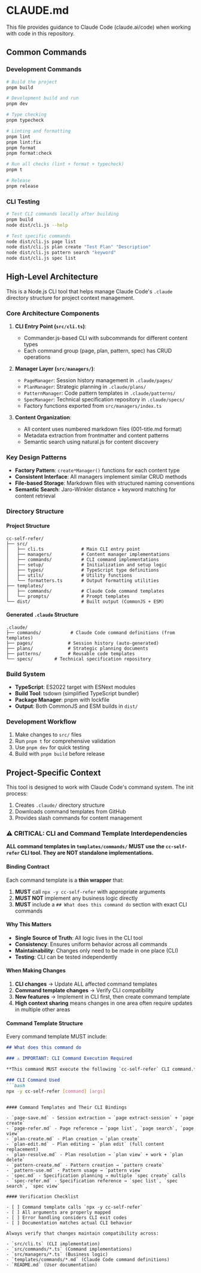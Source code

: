 # CLAUDE.md

This file provides guidance to Claude Code (claude.ai/code) when working with code in this repository.

## Common Commands

### Development Commands

```bash
# Build the project
pnpm build

# Development build and run
pnpm dev

# Type checking
pnpm typecheck

# Linting and formatting
pnpm lint
pnpm lint:fix
pnpm format
pnpm format:check

# Run all checks (lint + format + typecheck)
pnpm t

# Release
pnpm release
```

### CLI Testing

```bash
# Test CLI commands locally after building
pnpm build
node dist/cli.js --help

# Test specific commands
node dist/cli.js page list
node dist/cli.js plan create "Test Plan" "Description"
node dist/cli.js pattern search "keyword"
node dist/cli.js spec list
```

## High-Level Architecture

This is a Node.js CLI tool that helps manage Claude Code's `.claude` directory structure for project context management.

### Core Architecture Components

1. **CLI Entry Point (`src/cli.ts`)**:
   - Commander.js-based CLI with subcommands for different content types
   - Each command group (page, plan, pattern, spec) has CRUD operations

2. **Manager Layer (`src/managers/`)**:
   - `PageManager`: Session history management in `.claude/pages/`
   - `PlanManager`: Strategic planning in `.claude/plans/`
   - `PatternManager`: Code pattern templates in `.claude/patterns/`
   - `SpecManager`: Technical specification repository in `.claude/specs/`
   - Factory functions exported from `src/managers/index.ts`

3. **Content Organization**:
   - All content uses numbered markdown files (001-title.md format)
   - Metadata extraction from frontmatter and content patterns
   - Semantic search using natural.js for content discovery

### Key Design Patterns

- **Factory Pattern**: `create*Manager()` functions for each content type
- **Consistent Interface**: All managers implement similar CRUD methods
- **File-based Storage**: Markdown files with structured naming conventions
- **Semantic Search**: Jaro-Winkler distance + keyword matching for content retrieval

### Directory Structure

#### Project Structure

```
cc-self-refer/
├── src/
│   ├── cli.ts              # Main CLI entry point
│   ├── managers/           # Content manager implementations
│   ├── commands/           # CLI command implementations
│   ├── setup/              # Initialization and setup logic
│   ├── types/              # TypeScript type definitions
│   ├── utils/              # Utility functions
│   └── formatters.ts       # Output formatting utilities
├── templates/
│   ├── commands/           # Claude Code command templates
│   └── prompts/            # Prompt templates
└── dist/                   # Built output (CommonJS + ESM)
```

#### Generated `.claude` Structure

```
.claude/
├── commands/           # Claude Code command definitions (from templates)
├── pages/             # Session history (auto-generated)
├── plans/             # Strategic planning documents
├── patterns/          # Reusable code templates
└── specs/        # Technical specification repository
```

### Build System

- **TypeScript**: ES2022 target with ESNext modules
- **Build Tool**: tsdown (simplified TypeScript bundler)
- **Package Manager**: pnpm with lockfile
- **Output**: Both CommonJS and ESM builds in `dist/`

### Development Workflow

1. Make changes to `src/` files
2. Run `pnpm t` for comprehensive validation
3. Use `pnpm dev` for quick testing
4. Build with `pnpm build` before release

## Project-Specific Context

This tool is designed to work with Claude Code's command system. The init process:

1. Creates `.claude/` directory structure
2. Downloads command templates from GitHub
3. Provides slash commands for content management

### ⚠️ CRITICAL: CLI and Command Template Interdependencies

**ALL command templates in `templates/commands/` MUST use the `cc-self-refer` CLI tool. They are NOT standalone implementations.**

#### Binding Contract

Each command template is a **thin wrapper** that:
1. **MUST** call `npx -y cc-self-refer` with appropriate arguments
2. **MUST NOT** implement any business logic directly  
4. **MUST** include a `## What does this command do` section with exact CLI commands

#### Why This Matters

- **Single Source of Truth**: All logic lives in the CLI tool
- **Consistency**: Ensures uniform behavior across all commands
- **Maintainability**: Changes only need to be made in one place (CLI)
- **Testing**: CLI can be tested independently

#### When Making Changes

1. **CLI changes** → Update ALL affected command templates
2. **Command template changes** → Verify CLI compatibility
3. **New features** → Implement in CLI first, then create command template
4. **High context sharing** means changes in one area often require updates in multiple other areas

#### Command Template Structure

Every command template MUST include:
```markdown
## What does this command do

### ⚠️ IMPORTANT: CLI Command Execution Required

**This command MUST execute the following `cc-self-refer` CLI command.**

### CLI Command Used
```bash
npx -y cc-self-refer [command] [args]
```
```

#### Command Templates and Their CLI Bindings

- `page-save.md` - Session extraction → `page extract-session` + `page create`
- `page-refer.md` - Page reference → `page list`, `page search`, `page view`
- `plan-create.md` - Plan creation → `plan create`
- `plan-edit.md` - Plan editing → `plan edit` (full content replacement)
- `plan-resolve.md` - Plan resolution → `plan view` + work + `plan delete`
- `pattern-create.md` - Pattern creation → `pattern create`
- `pattern-use.md` - Pattern usage → `pattern view`
- `spec.md` - Specification planning → multiple `spec create` calls
- `spec-refer.md` - Specification reference → `spec list`, `spec search`, `spec view`

#### Verification Checklist

- [ ] Command template calls `npx -y cc-self-refer`
- [ ] All arguments are properly mapped
- [ ] Error handling considers CLI exit codes
- [ ] Documentation matches actual CLI behavior

Always verify that changes maintain compatibility across:

- `src/cli.ts` (CLI implementation)
- `src/commands/*.ts` (Command implementations)
- `src/managers/*.ts` (Business logic)
- `templates/commands/*.md` (Claude Code command definitions)
- `README.md` (User documentation)
